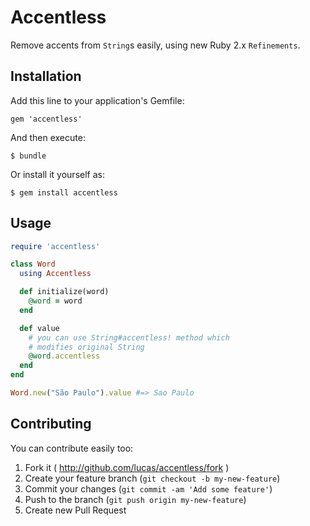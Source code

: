 # Accentless

Remove accents from `String`s easily, using new Ruby 2.x `Refinements`.

## Installation

Add this line to your application's Gemfile:

    gem 'accentless'

And then execute:

    $ bundle

Or install it yourself as:

    $ gem install accentless

## Usage

```ruby
require 'accentless'

class Word
  using Accentless

  def initialize(word)
    @word = word
  end

  def value
    # you can use String#accentless! method which
    # modifies original String
    @word.accentless
  end
end

Word.new("São Paulo").value #=> Sao Paulo
```

## Contributing

You can contribute easily too:

1. Fork it ( http://github.com/lucas/accentless/fork )
2. Create your feature branch (`git checkout -b my-new-feature`)
3. Commit your changes (`git commit -am 'Add some feature'`)
4. Push to the branch (`git push origin my-new-feature`)
5. Create new Pull Request
